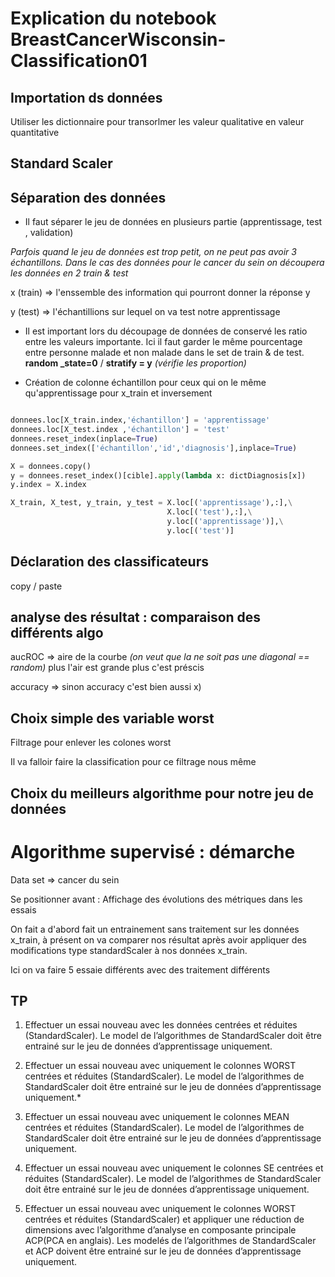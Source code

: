 
# Explication du notebook BreastCancerWisconsin-Classification01

## Importation ds données 

Utiliser les dictionnaire pour transorlmer les valeur qualitative en valeur quantitative 


## Standard Scaler 




## Séparation des données 


- Il faut séparer le jeu de données en plusieurs partie (apprentissage, test , validation)

*Parfois quand le jeu de données est trop petit, on ne peut pas avoir 3 échantillons. Dans le cas des données pour le cancer du sein on découpera les données en 2 train & test*


x (train) => l'enssemble des information qui pourront donner la réponse y 

y (test) => l'échantillions sur lequel on va test notre apprentissage 


- Il est important lors du découpage de données de conservé les ratio entre les valeurs importante. Ici il faut garder le même pourcentage entre personne malade et non malade dans le set de train & de test. **random _state=0** / **stratify = y** *(vérifie les proportion)*

- Création de colonne échantillon pour ceux qui on le même qu'apprentissage pour x_train et inversement 

``` python

donnees.loc[X_train.index,'échantillon'] = 'apprentissage'
donnees.loc[X_test.index ,'échantillon'] = 'test'
donnees.reset_index(inplace=True)
donnees.set_index(['échantillon','id','diagnosis'],inplace=True)

X = donnees.copy()
y = donnees.reset_index()[cible].apply(lambda x: dictDiagnosis[x])
y.index = X.index

X_train, X_test, y_train, y_test = X.loc[('apprentissage'),:],\
                                   X.loc[('test'),:],\
                                   y.loc[('apprentissage')],\
                                   y.loc[('test')] 

```


## Déclaration des classificateurs


copy / paste 


## analyse des résultat : comparaison des différents algo 

aucROC => aire de la courbe *(on veut que la ne soit pas une diagonal == random)* plus l'air est grande plus c'est préscis 

accuracy => sinon accuracy c'est bien aussi x) 

## Choix simple des variable worst 

Filtrage pour enlever les colones worst 

Il va falloir faire la classification pour ce filtrage nous même 

## Choix du meilleurs algorithme pour notre jeu de données 





# Algorithme supervisé : démarche 

Data set => cancer du sein 

Se positionner avant : Affichage des évolutions des métriques dans les essais 

On fait a d'abord fait un entrainement sans traitement sur les données x_train, à présent on va comparer nos résultat après avoir appliquer des modifications type standardScaler à nos données x_train. 

Ici on va faire 5 essaie différents avec des traitement différents 



## TP 

1.    Effectuer un essai nouveau avec les données centrées et réduites (StandardScaler). Le model de l’algorithmes de StandardScaler doit être entrainé sur le jeu de données d’apprentissage uniquement.

2.    Effectuer un essai nouveau avec uniquement le colonnes WORST centrées et réduites (StandardScaler). Le model de l’algorithmes de StandardScaler doit être entrainé sur le jeu de données d’apprentissage uniquement.*

3.    Effectuer un essai nouveau avec uniquement le colonnes MEAN centrées et réduites (StandardScaler). Le model de l’algorithmes de StandardScaler doit être entrainé sur le jeu de données d’apprentissage uniquement.

4.    Effectuer un essai nouveau avec uniquement le colonnes SE centrées et réduites (StandardScaler). Le model de l’algorithmes de StandardScaler doit être entrainé sur le jeu de données d’apprentissage uniquement.

5.    Effectuer un essai nouveau avec uniquement le colonnes WORST centrées et réduites (StandardScaler) et appliquer une réduction de dimensions avec l’algorithme d’analyse en composante principale ACP(PCA en anglais). Les modelés de l’algorithmes de StandardScaler et ACP doivent être entrainé sur le jeu de données d’apprentissage uniquement.






















